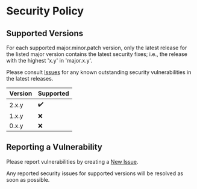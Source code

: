 <!--
SPDX-FileCopyrightText: 2020 Frans van Dorsselaer

SPDX-License-Identifier: GPL-2.0-only
-->

# Security Policy

## Supported Versions

For each supported major.minor.patch version, only the latest release for the listed major version contains the latest security fixes;
i.e., the release with the highest 'x.y' in 'major.x.y'.

Please consult [Issues](https://github.com/dorssel/usbipd-win/issues) for any known outstanding security
vulnerabilities in the latest releases.

| Version | Supported          |
|---------|--------------------|
| 2.x.y   | :heavy_check_mark: |
| 1.x.y   | :x:                |
| 0.x.y   | :x:                |

## Reporting a Vulnerability

Please report vulnerabilities by creating a [New Issue](https://github.com/dorssel/usbipd-win/issues/new).

Any reported security issues for supported versions will be resolved as soon as possible.
